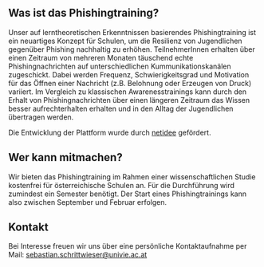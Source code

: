 ## Was ist das Phishingtraining?

Unser auf lerntheoretischen Erkenntnissen basierendes Phishingtraining ist ein neuartiges Konzept für Schulen, um die Resilienz von Jugendlichen gegenüber Phishing nachhaltig zu erhöhen. TeilnehmerInnen erhalten über einen Zeitraum von mehreren Monaten täuschend echte Phishingnachrichten auf unterschiedlichen Kummunikationskanälen zugeschickt. Dabei werden Frequenz, Schwierigkeitsgrad und Motivation für das Öffnen einer Nachricht (z.B. Belohnung oder Erzeugen von Druck) variiert. Im Vergleich zu klassischen Awarenesstrainings kann durch den Erhalt von Phishingnachrichten über einen längeren Zeitraum das Wissen besser aufrechterhalten erhalten und in den Alltag der Jugendlichen übertragen werden.

Die Entwicklung der Plattform wurde durch [netidee](https://www.netidee.at) gefördert. 

## Wer kann mitmachen?
Wir bieten das Phishingtraining im Rahmen einer wissenschaftlichen Studie kostenfrei für österreichische Schulen an. Für die Durchführung wird zumindest ein Semester benötigt. Der Start eines Phishingtrainings kann also zwischen September und Februar erfolgen.

## Kontakt
Bei Interesse freuen wir uns über eine persönliche Kontaktaufnahme per Mail: [sebastian.schrittwieser@univie.ac.at](mailto:sebastian.schrittwieser@univie.ac.at)
